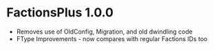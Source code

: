# FactionsPlus 1.0.0
* Removes use of OldConfig, Migration, and old dwindling code
* FType Improvements - now compares with regular Factions IDs too